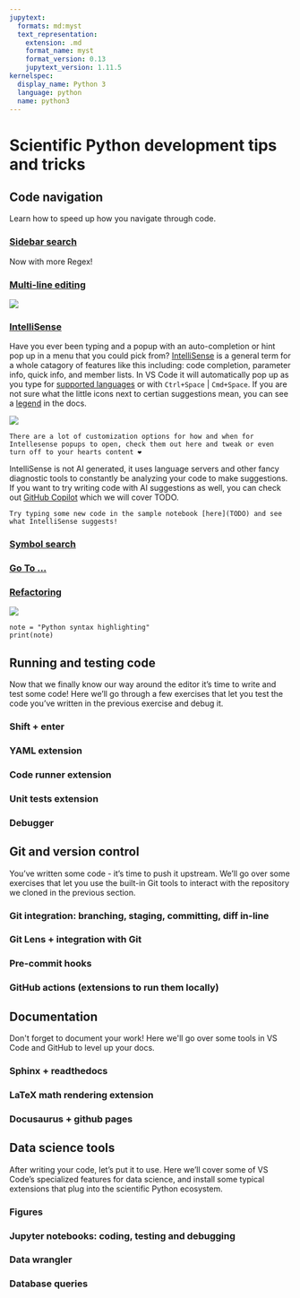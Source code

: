 ```yaml
---
jupytext:
  formats: md:myst
  text_representation:
    extension: .md
    format_name: myst
    format_version: 0.13
    jupytext_version: 1.11.5
kernelspec:
  display_name: Python 3
  language: python
  name: python3
---
```


# Scientific Python development tips and tricks

## Code navigation

Learn how to speed up how you navigate through code.

### [Sidebar search]()

Now with more Regex!

### [Multi-line editing](https://code.visualstudio.com/docs/editor/codebasics#_multiple-selections-multicursor)

![](https://code.visualstudio.com/assets/docs/editor/codebasics/multicursor.gif)

### [IntelliSense](https://code.visualstudio.com/docs/editor/intellisense)

Have you ever been typing and a popup with an auto-completion or hint pop up in a menu that you could pick from?
[IntelliSense](https://code.visualstudio.com/docs/editor/intellisense) is a general term for a whole catagory of features like this including: code completion, parameter info, quick info, and member lists.
In VS Code it will automatically pop up as you type for [supported languages](https://code.visualstudio.com/docs/editor/intellisense#_intellisense-for-your-programming-language) or with `Ctrl+Space` | `Cmd+Space`.
If you are not sure what the little icons next to certian suggestions mean, you can see a [legend](https://code.visualstudio.com/docs/editor/intellisense#_types-of-completions) in the docs.

![](https://code.visualstudio.com/assets/docs/editor/intellisense/intellisense_docs.gif)

```{tip}
There are a lot of customization options for how and when for Intellesense popups to open, check them out here and tweak or even turn off to your hearts content ❤️
```

IntelliSense is not AI generated, it uses language servers and other fancy diagnostic tools to constantly be analyzing your code to make suggestions.
If you want to try writing code with AI suggestions as well, you can check out [GitHub Copilot](https://code.visualstudio.com/docs/editor/intellisense#_enhance-completions-with-ai) which we will cover TODO.

```{admonition} Exercise
Try typing some new code in the sample notebook [here](TODO) and see what IntelliSense suggests!
```

### [Symbol search](https://code.visualstudio.com/Docs/editor/editingevolved#_open-symbol-by-name)

### [Go To ...](https://code.visualstudio.com/Docs/editor/editingevolved#_go-to-type-definition)

### [Refactoring](https://code.visualstudio.com/docs/editor/refactoring)

![](https://code.visualstudio.com/assets/docs/editor/refactoring/rename.png)

```{code-cell} ipython3
note = "Python syntax highlighting"
print(note)
```

## Running and testing code

Now that we finally know our way around the editor it’s time to write and test some code! Here we’ll go through a few exercises that let you test the code you’ve written in the previous exercise and debug it.

### Shift + enter

### YAML extension

### Code runner extension

### Unit tests extension

### Debugger

## Git and version control

You’ve written some code - it’s time to push it upstream. We’ll go over some exercises that let you use the built-in Git tools to interact with the repository we cloned in the previous section.

### Git integration: branching, staging, committing, diff in-line

### Git Lens + integration with Git

### Pre-commit hooks

### GitHub actions (extensions to run them locally)

## Documentation

Don't forget to document your work! Here we'll go over some tools in VS Code and GitHub to level up your docs.

### Sphinx + readthedocs

### LaTeX math rendering extension

### Docusaurus + github pages

## Data science tools

After writing your code, let’s put it to use. Here we’ll cover some of VS Code’s specialized features for data science, and install some typical extensions that plug into the scientific Python ecosystem.

### Figures

### Jupyter notebooks: coding, testing and debugging

### Data wrangler

### Database queries
